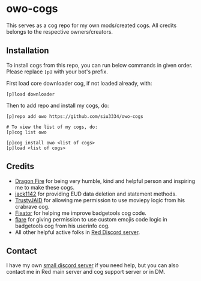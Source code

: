 # owo-cogs

This serves as a cog repo for my own mods/created cogs. All credits belongs to the respective owners/creators.


## Installation
To install cogs from this repo, you can run below commands in given order.
Please replace `[p]` with your bot's prefix.

First load core downloader cog, if not loaded already, with:
```
[p]load downloader
```

Then to add repo and install my cogs, do:
```
[p]repo add owo https://github.com/siu3334/owo-cogs

# To view the list of my cogs, do:
[p]cog list owo

[p]cog install owo <list of cogs>
[p]load <list of cogs>
```


## Credits
* [Dragon Fire](https://github.com/dragonfire535) for being very humble, kind and helpful person and inspiring me to make these cogs.
* [jack1142](https://github.com/jack1142) for providing EUD data deletion and statement methods.
* [TrustyJAID](https://github.com/TrustyJAID) for allowing me permission to use moviepy logic from his crabrave cog.
* [Fixator](https://github.com/fixator10) for helping me improve badgetools cog code.
* [flare](https://github.com/flaree) for giving permission to use custom emojis code logic in badgetools cog from his userinfo cog.
* All other helpful active folks in [Red Discord server](https://discord.gg/red).


## Contact
I have my own [small discord server](https://discord.gg/YjFQSFqjJ3) if you need help, but you can also contact me in Red main server and cog support server or in DM.
